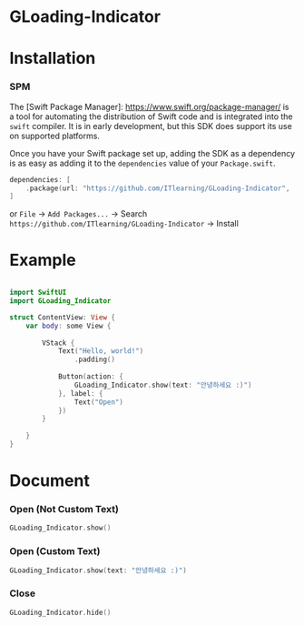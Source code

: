 # GLoading-Indicator

# Installation
### SPM

The [Swift Package Manager]: https://www.swift.org/package-manager/ is a tool for automating the distribution of Swift code and is integrated into the `swift` compiler. It is in early development, but this SDK does support its use on supported platforms.

Once you have your Swift package set up, adding the SDK as a dependency is as easy as adding it to the `dependencies` value of your `Package.swift`.

```swift
dependencies: [
    .package(url: "https://github.com/ITlearning/GLoading-Indicator", .upToNextMajor(from: "1.0.0"))
]
```
or `File` -> `Add Packages...` -> Search `https://github.com/ITlearning/GLoading-Indicator` -> Install



# Example

```swift

import SwiftUI
import GLoading_Indicator

struct ContentView: View {
    var body: some View {
        
        VStack {
            Text("Hello, world!")
                .padding()
            
            Button(action: {
                GLoading_Indicator.show(text: "안녕하세요 :)")
            }, label: {
                Text("Open")
            })
        }
        
    }
}
```


# Document

### Open (Not Custom Text)
```swift
GLoading_Indicator.show()
```
### Open (Custom Text)
```swift 
GLoading_Indicator.show(text: "안녕하세요 :)")
```
### Close
```Swift
GLoading_Indicator.hide()
```
